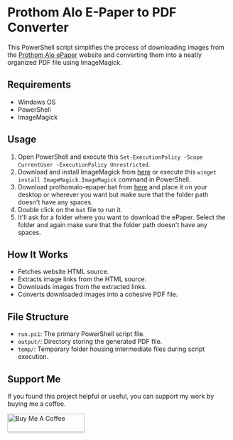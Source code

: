 # Prothom Alo E-Paper to PDF Converter

This PowerShell script simplifies the process of downloading images from the [Prothom Alo ePaper](https://epaper.prothomalo.com/) website and converting them into a neatly organized PDF file using ImageMagick.

## Requirements
- Windows OS
- PowerShell
- ImageMagick

## Usage
1. Open PowerShell and execute this `Set-ExecutionPolicy -Scope CurrentUser -ExecutionPolicy Unrestricted`.
2. Download and install ImageMagick from [here](https://imagemagick.org/script/download.php#windows) or execute this `winget install ImageMagick.ImageMagick` command in PowerShell.
3. Download prothomalo-epaper.bat from [here](https://github.com/fahim-ahmed05/prothomalo-epaper2pdf/blob/main/prothomalo-epaper.bat) and place it on your desktop or wherever you want but make sure that the folder path doesn't have any spaces.
4. Double click on the `bat` file to run it.
5. It'll ask for a folder where you want to download the ePaper. Select the folder and again make sure that the folder path doesn't have any spaces.

## How It Works
- Fetches website HTML source.
- Extracts image links from the HTML source.
- Downloads images from the extracted links.
- Converts downloaded images into a cohesive PDF file.

## File Structure
- `run.ps1`: The primary PowerShell script file.
- `output/`: Directory storing the generated PDF file.
- `temp/`: Temporary folder housing intermediate files during script execution.

## Support Me
If you found this project helpful or useful, you can support my work by buying me a coffee.

<a href="https://www.buymeacoffee.com/fahim.ahmed" target="_blank"><img src="https://www.buymeacoffee.com/assets/img/custom_images/orange_img.png" alt="Buy Me A Coffee" style="height: 41px !important;width: 174px !important;box-shadow: 0px 3px 2px 0px rgba(190, 190, 190, 0.5) !important;-webkit-box-shadow: 0px 3px 2px 0px rgba(190, 190, 190, 0.5) !important;" ></a>
